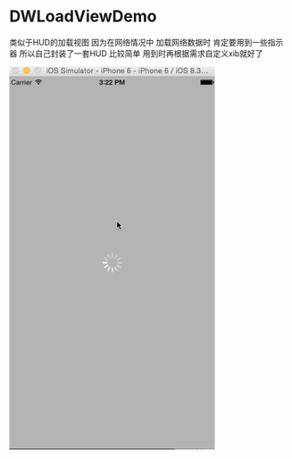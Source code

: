 # DWLoadViewDemo
类似于HUD的加载视图
因为在网络情况中 加载网络数据时 肯定要用到一些指示器 所以自己封装了一套HUD 比较简单 用到时再根据需求自定义xib就好了



![image](https://github.com/Hardway2/DWLoadViewDemo/blob/master/2015-08-10%2015_26_07.gif)

